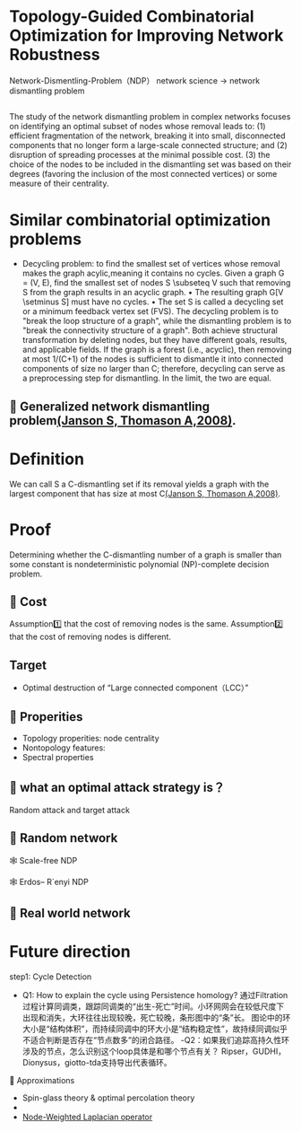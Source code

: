 # Topology-Guided Combinatorial Optimization for Improving Network Robustness
Network-Dismentling-Problem（NDP）
network science -> network dismantling problem
## 
The study of the network dismantling problem in complex networks focuses on identifying an optimal subset of nodes whose removal leads to:
(1) efficient fragmentation of the network, breaking it into small, disconnected components that no longer form a large-scale connected structure; and
(2) disruption of spreading processes at the minimal possible cost.
(3) the choice of the nodes to be included in the dismantling set was based on their degrees (favoring the inclusion of the most connected vertices) or some measure of their centrality.

# Similar combinatorial optimization problems
- Decycling problem: to find the smallest set of vertices whose removal makes the graph acylic,meaning it contains no cycles.
Given a graph G = (V, E), find the smallest set of nodes S \subseteq V such that removing S from the graph results in an acyclic graph.
	•	The resulting graph G[V \setminus S] must have no cycles.
	•	The set S is called a decycling set or a minimum feedback vertex set (FVS).
The decycling problem is to "break the loop structure of a graph", while the dismantling problem is to "break the connectivity structure of a graph". Both achieve structural transformation by deleting nodes, but they have different goals, results, and applicable fields. If the graph is a forest (i.e., acyclic), then removing at most 1/(C+1) of the nodes is sufficient to dismantle it into connected components of size no larger than C; therefore, decycling can serve as a preprocessing step for dismantling. In the limit, the two are equal.

## 🌟 Generalized network dismantling problem[(Janson S, Thomason A,2008)](https://doi.org/10.48550/arXiv.0709.1787).
# Definition
We can call S a C-dismantling set if its removal yields a graph with the largest component that has size at most C[(Janson S, Thomason A,2008)](
https://doi.org/10.48550/arXiv.0709.1787).

# Proof 
Determining whether the C-dismantling number of a graph is smaller than some constant is nondeterministic polynomial (NP)-complete decision problem.


## 🌟 Cost

Assumption1️⃣ that the cost of removing nodes is the same.
Assumption2️⃣ that the cost of removing nodes is different.

## Target
- Optimal destruction of “Large connected component（LCC）”

## 🌟 Properities
- Topology properities: node centrality
- Nontopology features:
- Spectral properties

## 🌟 what an optimal attack strategy is？
Random attack and target attack

## 🌟 Random network

🕸️ Scale-free NDP

🕸️ Erdos– R´enyi NDP

## 🌟 Real world network

# Future direction
step1: Cycle Detection
- Q1: How to explain the cycle using Persistence homology?
通过Filtration过程计算同调类，跟踪同调类的“出生-死亡”时间。小环网网会在较低尺度下出现和消失，大环往往出现较晚，死亡较晚，条形图中的“条”长。
图论中的环大小是“结构体积”，而持续同调中的环大小是“结构稳定性”，故持续同调似乎不适合判断是否存在“节点数多”的闭合路径。
-Q2：如果我们追踪高持久性环涉及的节点，怎么识别这个loop具体是和哪个节点有关？
Ripser，GUDHI，Dionysus，giotto-tda支持导出代表循环。




🌟 Approximations
- Spin-glass theory & optimal percolation theory
- 
- [Node-Weighted Laplacian operator](https://www.pnas.org/doi/abs/10.1073/pnas.1806108116)  
